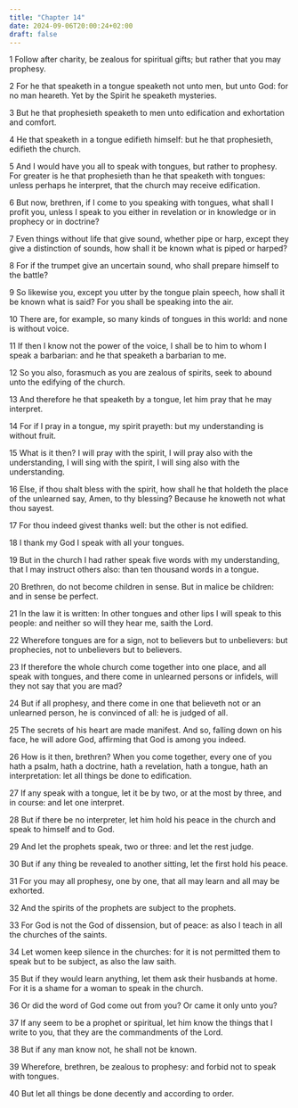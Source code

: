```yaml
---
title: "Chapter 14"
date: 2024-09-06T20:00:24+02:00
draft: false
---
```



1 Follow after charity, be zealous for spiritual gifts; but rather that you may prophesy.

2 For he that speaketh in a tongue speaketh not unto men, but unto God: for no man heareth. Yet by the Spirit he speaketh mysteries.

3 But he that prophesieth speaketh to men unto edification and exhortation and comfort.

4 He that speaketh in a tongue edifieth himself: but he that prophesieth, edifieth the church.

5 And I would have you all to speak with tongues, but rather to prophesy. For greater is he that prophesieth than he that speaketh with tongues: unless perhaps he interpret, that the church may receive edification.

6 But now, brethren, if I come to you speaking with tongues, what shall I profit you, unless I speak to you either in revelation or in knowledge or in prophecy or in doctrine?

7 Even things without life that give sound, whether pipe or harp, except they give a distinction of sounds, how shall it be known what is piped or harped?

8 For if the trumpet give an uncertain sound, who shall prepare himself to the battle?

9 So likewise you, except you utter by the tongue plain speech, how shall it be known what is said? For you shall be speaking into the air.

10 There are, for example, so many kinds of tongues in this world: and none is without voice.

11 If then I know not the power of the voice, I shall be to him to whom I speak a barbarian: and he that speaketh a barbarian to me.

12 So you also, forasmuch as you are zealous of spirits, seek to abound unto the edifying of the church.

13 And therefore he that speaketh by a tongue, let him pray that he may interpret.

14 For if I pray in a tongue, my spirit prayeth: but my understanding is without fruit.

15 What is it then? I will pray with the spirit, I will pray also with the understanding, I will sing with the spirit, I will sing also with the understanding.

16 Else, if thou shalt bless with the spirit, how shall he that holdeth the place of the unlearned say, Amen, to thy blessing? Because he knoweth not what thou sayest.

17 For thou indeed givest thanks well: but the other is not edified.

18 I thank my God I speak with all your tongues.

19 But in the church I had rather speak five words with my understanding, that I may instruct others also: than ten thousand words in a tongue.

20 Brethren, do not become children in sense. But in malice be children: and in sense be perfect.

21 In the law it is written: In other tongues and other lips I will speak to this people: and neither so will they hear me, saith the Lord.

22 Wherefore tongues are for a sign, not to believers but to unbelievers: but prophecies, not to unbelievers but to believers.

23 If therefore the whole church come together into one place, and all speak with tongues, and there come in unlearned persons or infidels, will they not say that you are mad?

24 But if all prophesy, and there come in one that believeth not or an unlearned person, he is convinced of all: he is judged of all.

25 The secrets of his heart are made manifest. And so, falling down on his face, he will adore God, affirming that God is among you indeed.

26 How is it then, brethren? When you come together, every one of you hath a psalm, hath a doctrine, hath a revelation, hath a tongue, hath an interpretation: let all things be done to edification.

27 If any speak with a tongue, let it be by two, or at the most by three, and in course: and let one interpret.

28 But if there be no interpreter, let him hold his peace in the church and speak to himself and to God.

29 And let the prophets speak, two or three: and let the rest judge.

30 But if any thing be revealed to another sitting, let the first hold his peace.

31 For you may all prophesy, one by one, that all may learn and all may be exhorted.

32 And the spirits of the prophets are subject to the prophets.

33 For God is not the God of dissension, but of peace: as also I teach in all the churches of the saints.

34 Let women keep silence in the churches: for it is not permitted them to speak but to be subject, as also the law saith.

35 But if they would learn anything, let them ask their husbands at home. For it is a shame for a woman to speak in the church.

36 Or did the word of God come out from you? Or came it only unto you?

37 If any seem to be a prophet or spiritual, let him know the things that I write to you, that they are the commandments of the Lord.

38 But if any man know not, he shall not be known.

39 Wherefore, brethren, be zealous to prophesy: and forbid not to speak with tongues.

40 But let all things be done decently and according to order.

